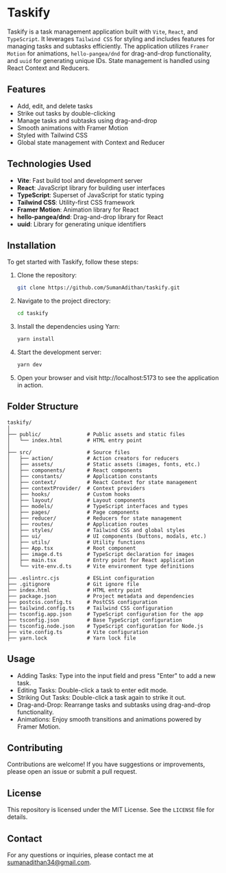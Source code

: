 # Taskify

Taskify is a task management application built with `Vite`, `React`, and `TypeScript`. It leverages `Tailwind CSS` for styling and includes features for managing tasks and subtasks efficiently. The application utilizes `Framer Motion` for animations, `hello-pangea/dnd` for drag-and-drop functionality, and `uuid` for generating unique IDs. State management is handled using React Context and Reducers.

## Features

-   Add, edit, and delete tasks
-   Strike out tasks by double-clicking
-   Manage tasks and subtasks using drag-and-drop
-   Smooth animations with Framer Motion
-   Styled with Tailwind CSS
-   Global state management with Context and Reducer

## Technologies Used

-   **Vite**: Fast build tool and development server
-   **React**: JavaScript library for building user interfaces
-   **TypeScript**: Superset of JavaScript for static typing
-   **Tailwind CSS**: Utility-first CSS framework
-   **Framer Motion**: Animation library for React
-   **hello-pangea/dnd**: Drag-and-drop library for React
-   **uuid**: Library for generating unique identifiers

## Installation

To get started with Taskify, follow these steps:

1. Clone the repository:
    ```bash
    git clone https://github.com/SumanAdithan/taskify.git
    ```
2. Navigate to the project directory:
    ```bash
    cd taskify
    ```
3. Install the dependencies using Yarn:
    ```bash
    yarn install
    ```
4. Start the development server:
    ```bash
    yarn dev
    ```
5. Open your browser and visit http://localhost:5173 to see the application in action.

## Folder Structure

```
taskify/
│
├── public/               # Public assets and static files
│   └── index.html        # HTML entry point
│
├── src/                  # Source files
│   ├── action/           # Action creators for reducers
│   ├── assets/           # Static assets (images, fonts, etc.)
│   ├── components/       # React components
│   ├── constants/        # Application constants
│   ├── context/          # React Context for state management
│   ├── contextProvider/  # Context providers
│   ├── hooks/            # Custom hooks
│   ├── layout/           # Layout components
│   ├── models/           # TypeScript interfaces and types
│   ├── pages/            # Page components
│   ├── reducer/          # Reducers for state management
│   ├── routes/           # Application routes
│   ├── styles/           # Tailwind CSS and global styles
│   ├── ui/               # UI components (buttons, modals, etc.)
│   ├── utils/            # Utility functions
│   ├── App.tsx           # Root component
│   ├── image.d.ts        # TypeScript declaration for images
│   ├── main.tsx          # Entry point for React application
│   └── vite-env.d.ts     # Vite environment type definitions
│
├── .eslintrc.cjs         # ESLint configuration
├── .gitignore            # Git ignore file
├── index.html            # HTML entry point
├── package.json          # Project metadata and dependencies
├── postcss.config.ts     # PostCSS configuration
├── tailwind.config.ts    # Tailwind CSS configuration
├── tsconfig.app.json     # TypeScript configuration for the app
├── tsconfig.json         # Base TypeScript configuration
├── tsconfig.node.json    # TypeScript configuration for Node.js
├── vite.config.ts        # Vite configuration
├── yarn.lock             # Yarn lock file
```

## Usage

-   Adding Tasks: Type into the input field and press "Enter" to add a new task.
-   Editing Tasks: Double-click a task to enter edit mode.
-   Striking Out Tasks: Double-click a task again to strike it out.
-   Drag-and-Drop: Rearrange tasks and subtasks using drag-and-drop functionality.
-   Animations: Enjoy smooth transitions and animations powered by Framer Motion.

## Contributing

Contributions are welcome! If you have suggestions or improvements, please open an issue or submit a pull request.

## License

This repository is licensed under the MIT License. See the `LICENSE` file for details.

## Contact

For any questions or inquiries, please contact me at sumanadithan34@gmail.com.
